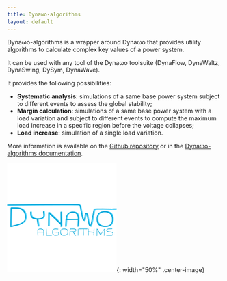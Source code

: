```yaml
---
title: Dynawo-algorithms
layout: default
---
```

<!--
    Except where otherwise noted, content in this website is Copyright (c)
    2022, RTE (http://www.rte-france.com) and licensed under a
    CC-BY-4.0 (https://creativecommons.org/licenses/by/4.0/)
    license. All rights reserved.
-->

Dyna&omega;o-algorithms is a wrapper around Dyna&omega;o that provides utility algorithms to calculate complex key values of a power system.

It can be used with any tool of the Dyna&omega;o toolsuite (DynaFlow, DynaWaltz, DynaSwing, DySym, DynaWave).

It provides the following possibilities:
  - **Systematic analysis**: simulations of a same base power system subject to different events to assess the global stability;
  - **Margin calculation**: simulations of a same base power system with a load variation and subject to different events to compute 
  the maximum load increase in a specific region before the voltage collapses;
  - **Load increase**: simulation of a single load variation.

More information is available on the [Github repository](https://github.com/dynawo/dynawo-algorithms) or in the [Dyna&omega;o-algorithms documentation](https://github.com/dynawo/dynawo-algorithms/releases/download/v1.6.0/DynawoAlgorithmsDocumentation.pdf).

![image](../assets/images/DynawoAlgorithms.png){: width="50%" .center-image}

